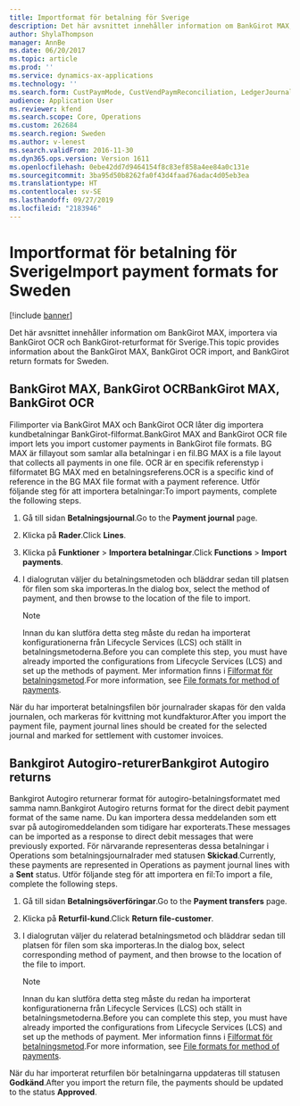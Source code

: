 ```yaml
---
title: Importformat för betalning för Sverige
description: Det här avsnittet innehåller information om BankGirot MAX, importera via BankGirot OCR och BankGirot-returformat för Sverige.
author: ShylaThompson
manager: AnnBe
ms.date: 06/20/2017
ms.topic: article
ms.prod: ''
ms.service: dynamics-ax-applications
ms.technology: ''
ms.search.form: CustPaymMode, CustVendPaymReconciliation, LedgerJournalTransCustPaym, VendPaymMode
audience: Application User
ms.reviewer: kfend
ms.search.scope: Core, Operations
ms.custom: 262684
ms.search.region: Sweden
ms.author: v-lenest
ms.search.validFrom: 2016-11-30
ms.dyn365.ops.version: Version 1611
ms.openlocfilehash: 0ebe42dd7d9464154f8c83ef858a4ee84a0c131e
ms.sourcegitcommit: 3ba95d50b8262fa0f43d4faad76adac4d05eb3ea
ms.translationtype: HT
ms.contentlocale: sv-SE
ms.lasthandoff: 09/27/2019
ms.locfileid: "2183946"
---
```

# <a name="import-payment-formats-for-sweden"></a><span data-ttu-id="af2d4-103">Importformat för betalning för Sverige</span><span class="sxs-lookup"><span data-stu-id="af2d4-103">Import payment formats for Sweden</span></span>

[!include [banner](../includes/banner.md)]

<span data-ttu-id="af2d4-104">Det här avsnittet innehåller information om BankGirot MAX, importera via BankGirot OCR och BankGirot-returformat för Sverige.</span><span class="sxs-lookup"><span data-stu-id="af2d4-104">This topic provides information about the BankGirot MAX, BankGirot OCR import, and BankGirot return formats for Sweden.</span></span>

<a name="bankgirot-max-bankgirot-ocr"></a><span data-ttu-id="af2d4-105">BankGirot MAX, BankGirot OCR</span><span class="sxs-lookup"><span data-stu-id="af2d4-105">BankGirot MAX, BankGirot OCR</span></span>
----------------------------

<span data-ttu-id="af2d4-106">Filimporter via BankGirot MAX och BankGirot OCR låter dig importera kundbetalningar BankGirot-filformat.</span><span class="sxs-lookup"><span data-stu-id="af2d4-106">BankGirot MAX and BankGirot OCR file import lets you import customer payments in BankGirot file formats.</span></span> <span data-ttu-id="af2d4-107">BG MAX är fillayout som samlar alla betalningar i en fil.</span><span class="sxs-lookup"><span data-stu-id="af2d4-107">BG MAX is a file layout that collects all payments in one file.</span></span> <span data-ttu-id="af2d4-108">OCR är en specifik referenstyp i filformatet BG MAX med en betalningsreferens.</span><span class="sxs-lookup"><span data-stu-id="af2d4-108">OCR is a specific kind of reference in the BG MAX file format with a payment reference.</span></span> <span data-ttu-id="af2d4-109">Utför följande steg för att importera betalningar:</span><span class="sxs-lookup"><span data-stu-id="af2d4-109">To import payments, complete the following steps.</span></span>

1. <span data-ttu-id="af2d4-110">Gå till sidan **Betalningsjournal**.</span><span class="sxs-lookup"><span data-stu-id="af2d4-110">Go to the **Payment journal** page.</span></span>
2. <span data-ttu-id="af2d4-111">Klicka på **Rader**.</span><span class="sxs-lookup"><span data-stu-id="af2d4-111">Click **Lines**.</span></span>
3. <span data-ttu-id="af2d4-112">Klicka på **Funktioner** &gt; **Importera betalningar**.</span><span class="sxs-lookup"><span data-stu-id="af2d4-112">Click **Functions** &gt; **Import payments**.</span></span>
4. <span data-ttu-id="af2d4-113">I dialogrutan väljer du betalningsmetoden och bläddrar sedan till platsen för filen som ska importeras.</span><span class="sxs-lookup"><span data-stu-id="af2d4-113">In the dialog box, select the method of payment, and then browse to the location of the file to import.</span></span>

   > [!NOTE]
   >  <span data-ttu-id="af2d4-114">Innan du kan slutföra detta steg måste du redan ha importerat konfigurationerna från Lifecycle Services (LCS) och ställt in betalningsmetoderna.</span><span class="sxs-lookup"><span data-stu-id="af2d4-114">Before you can complete this step, you must have already imported the configurations from Lifecycle Services (LCS) and set up the methods of payment.</span></span> <span data-ttu-id="af2d4-115">Mer information finns i [Filformat för betalningsmetod](emea-select-file-formats-for-the-method-of-payments.md).</span><span class="sxs-lookup"><span data-stu-id="af2d4-115">For more information, see [File formats for method of payments](emea-select-file-formats-for-the-method-of-payments.md).</span></span>

<span data-ttu-id="af2d4-116">När du har importerat betalningsfilen bör journalrader skapas för den valda journalen, och markeras för kvittning mot kundfakturor.</span><span class="sxs-lookup"><span data-stu-id="af2d4-116">After you import the payment file, payment journal lines should be created for the selected journal and marked for settlement with customer invoices.</span></span>

## <a name="bankgirot-autogiro-returns"></a><span data-ttu-id="af2d4-117">Bankgirot Autogiro-returer</span><span class="sxs-lookup"><span data-stu-id="af2d4-117">Bankgirot Autogiro returns</span></span>
<span data-ttu-id="af2d4-118">Bankgirot Autogiro returnerar format för autogiro-betalningsformatet med samma namn.</span><span class="sxs-lookup"><span data-stu-id="af2d4-118">Bankgirot Autogiro returns format for the direct debit payment format of the same name.</span></span> <span data-ttu-id="af2d4-119">Du kan importera dessa meddelanden som ett svar på autogiromeddelanden som tidigare har exporterats.</span><span class="sxs-lookup"><span data-stu-id="af2d4-119">These messages can be imported as a response to direct debit messages that were previously exported.</span></span> <span data-ttu-id="af2d4-120">För närvarande representeras dessa betalningar i Operations som betalningsjournalrader med statusen **Skickad**.</span><span class="sxs-lookup"><span data-stu-id="af2d4-120">Currently, these payments are represented in Operations as payment journal lines with a **Sent** status.</span></span> <span data-ttu-id="af2d4-121">Utför följande steg för att importera en fil:</span><span class="sxs-lookup"><span data-stu-id="af2d4-121">To import a file, complete the following steps.</span></span>

1. <span data-ttu-id="af2d4-122">Gå till sidan **Betalningsöverföringar**.</span><span class="sxs-lookup"><span data-stu-id="af2d4-122">Go to the **Payment transfers** page.</span></span>
2. <span data-ttu-id="af2d4-123">Klicka på **Returfil-kund**.</span><span class="sxs-lookup"><span data-stu-id="af2d4-123">Click **Return file-customer**.</span></span>
3. <span data-ttu-id="af2d4-124">I dialogrutan väljer du relaterad betalningsmetod och bläddrar sedan till platsen för filen som ska importeras.</span><span class="sxs-lookup"><span data-stu-id="af2d4-124">In the dialog box, select corresponding method of payment, and then browse to the location of the file to import.</span></span> 

   > [!NOTE]
   >  <span data-ttu-id="af2d4-125">Innan du kan slutföra detta steg måste du redan ha importerat konfigurationerna från Lifecycle Services (LCS) och ställt in betalningsmetoderna.</span><span class="sxs-lookup"><span data-stu-id="af2d4-125">Before you can complete this step, you must have already imported the configurations from Lifecycle Services (LCS) and set up the methods of payment.</span></span> <span data-ttu-id="af2d4-126">Mer information finns i [Filformat för betalningsmetod](emea-select-file-formats-for-the-method-of-payments.md).</span><span class="sxs-lookup"><span data-stu-id="af2d4-126">For more information, see [File formats for method of payments](emea-select-file-formats-for-the-method-of-payments.md).</span></span>

<span data-ttu-id="af2d4-127">När du har importerat returfilen bör betalningarna uppdateras till statusen **Godkänd**.</span><span class="sxs-lookup"><span data-stu-id="af2d4-127">After you import the return file, the payments should be updated to the status **Approved**.</span></span>



